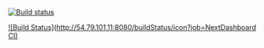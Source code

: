 [![Build status](https://ci.appveyor.com/api/projects/status/hxyycpo7f9uvpf3x)](https://ci.appveyor.com/project/danblack101/nextdashboard)

[![Build Status](http://54.79.101.11:8080/buildStatus/icon?job=NextDashboard CI)](http://54.79.101.11:8080/job/NextDashboard%20CI/)

